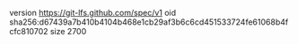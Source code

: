 version https://git-lfs.github.com/spec/v1
oid sha256:d67439a7b410b4104b468e1cb29af3b6c6cd451533724fe61068b4fcfc810702
size 2700
